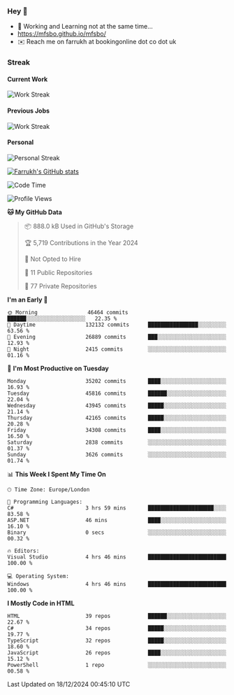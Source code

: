 ### Hey 👋

- 🏃 Working and Learning not at the same time...
- https://mfsbo.github.io/mfsbo/
- ✉️ Reach me on farrukh at bookingonline dot co dot uk

### Streak
#### Current Work
![Work Streak](https://streak-stats.demolab.com/?user=mfsbo)
#### Previous Jobs
![Work Streak](https://streak-stats.demolab.com/?user=farrukhcw)
#### Personal
![Personal Streak](https://streak-stats.demolab.com/?user=farrukhsubhani)

[![Farrukh's GitHub stats](https://github-readme-stats.vercel.app/api?username=mfsbo&hide=stars&count_private=true)](https://github.com/mfsbo/)

<!--START_SECTION:waka-->
![Code Time](http://img.shields.io/badge/Code%20Time-894%20hrs%2016%20mins-blue)

![Profile Views](http://img.shields.io/badge/Profile%20Views-0-blue)

**🐱 My GitHub Data** 

> 📦 888.0 kB Used in GitHub's Storage 
 > 
> 🏆 5,719 Contributions in the Year 2024
 > 
> 🚫 Not Opted to Hire
 > 
> 📜 11 Public Repositories 
 > 
> 🔑 77 Private Repositories 
 > 
**I'm an Early 🐤** 

```text
🌞 Morning                46464 commits       ██████░░░░░░░░░░░░░░░░░░░   22.35 % 
🌆 Daytime                132132 commits      ████████████████░░░░░░░░░   63.56 % 
🌃 Evening                26889 commits       ███░░░░░░░░░░░░░░░░░░░░░░   12.93 % 
🌙 Night                  2415 commits        ░░░░░░░░░░░░░░░░░░░░░░░░░   01.16 % 
```
📅 **I'm Most Productive on Tuesday** 

```text
Monday                   35202 commits       ████░░░░░░░░░░░░░░░░░░░░░   16.93 % 
Tuesday                  45816 commits       ██████░░░░░░░░░░░░░░░░░░░   22.04 % 
Wednesday                43945 commits       █████░░░░░░░░░░░░░░░░░░░░   21.14 % 
Thursday                 42165 commits       █████░░░░░░░░░░░░░░░░░░░░   20.28 % 
Friday                   34308 commits       ████░░░░░░░░░░░░░░░░░░░░░   16.50 % 
Saturday                 2838 commits        ░░░░░░░░░░░░░░░░░░░░░░░░░   01.37 % 
Sunday                   3626 commits        ░░░░░░░░░░░░░░░░░░░░░░░░░   01.74 % 
```


📊 **This Week I Spent My Time On** 

```text
🕑︎ Time Zone: Europe/London

💬 Programming Languages: 
C#                       3 hrs 59 mins       █████████████████████░░░░   83.58 % 
ASP.NET                  46 mins             ████░░░░░░░░░░░░░░░░░░░░░   16.10 % 
Binary                   0 secs              ░░░░░░░░░░░░░░░░░░░░░░░░░   00.32 % 

🔥 Editors: 
Visual Studio            4 hrs 46 mins       █████████████████████████   100.00 % 

💻 Operating System: 
Windows                  4 hrs 46 mins       █████████████████████████   100.00 % 
```

**I Mostly Code in HTML** 

```text
HTML                     39 repos            ██████░░░░░░░░░░░░░░░░░░░   22.67 % 
C#                       34 repos            █████░░░░░░░░░░░░░░░░░░░░   19.77 % 
TypeScript               32 repos            █████░░░░░░░░░░░░░░░░░░░░   18.60 % 
JavaScript               26 repos            ████░░░░░░░░░░░░░░░░░░░░░   15.12 % 
PowerShell               1 repo              ░░░░░░░░░░░░░░░░░░░░░░░░░   00.58 % 
```




 Last Updated on 18/12/2024 00:45:10 UTC
<!--END_SECTION:waka-->
<!--
**mfsbo/mfsbo** is a ✨ _special_ ✨ repository because its `README.md` (this file) appears on your GitHub profile.

Here are some ideas to get you started:

- 🔭 I’m currently working on ...
- 🌱 I’m currently learning ...
- 👯 I’m looking to collaborate on ...
- 🤔 I’m looking for help with ...
- 💬 Ask me about ...
- 📫 How to reach me: ...
- 😄 Pronouns: ...
- ⚡ Fun fact: ...
-->
